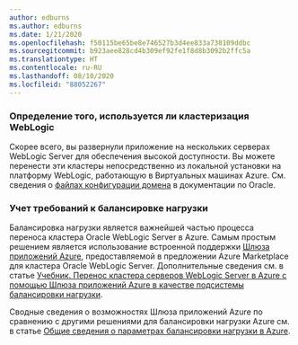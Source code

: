 ```yaml
---
author: edburns
ms.author: edburns
ms.date: 1/21/2020
ms.openlocfilehash: f50115be65be8e746527b3d4ee833a738109ddbc
ms.sourcegitcommit: b923aee828cd4b309ef92fe1f8d8b3092b2ffc5a
ms.translationtype: HT
ms.contentlocale: ru-RU
ms.lasthandoff: 08/10/2020
ms.locfileid: "88052267"
---
```

### <a name="determine-whether-weblogic-clustering-is-used"></a>Определение того, используется ли кластеризация WebLogic

Скорее всего, вы развернули приложение на нескольких серверах WebLogic Server для обеспечения высокой доступности. Вы можете перенести эти кластеры непосредственно из локальной установки на платформу WebLogic, работающую в Виртуальных машинах Azure. См. сведения о [файлах конфигурации домена](https://docs.oracle.com/middleware/12213/wls/DOMCF/config_files.htm#DOMCF127) в документации по Oracle.

### <a name="account-for-load-balancing-requirements"></a>Учет требований к балансировке нагрузки

Балансировка нагрузки является важнейшей частью процесса переноса кластера Oracle WebLogic Server в Azure.  Самым простым решением является использование встроенной поддержки [Шлюза приложений Azure](/azure/application-gateway/overview), предоставляемой в предложении Azure Marketplace для кластера Oracle WebLogic Server.  Дополнительные сведения см. в статье [Учебник. Перенос кластера серверов WebLogic Server в Azure с помощью Шлюза приложений Azure в качестве подсистемы балансировки нагрузки](../migrate-weblogic-with-app-gateway.md).

Сводные сведения о возможностях Шлюза приложений Azure по сравнению с другими решениями для балансировки нагрузки Azure см. в статье [Общие сведения о параметрах балансировки нагрузки в Azure](/azure/architecture/guide/technology-choices/load-balancing-overview).
